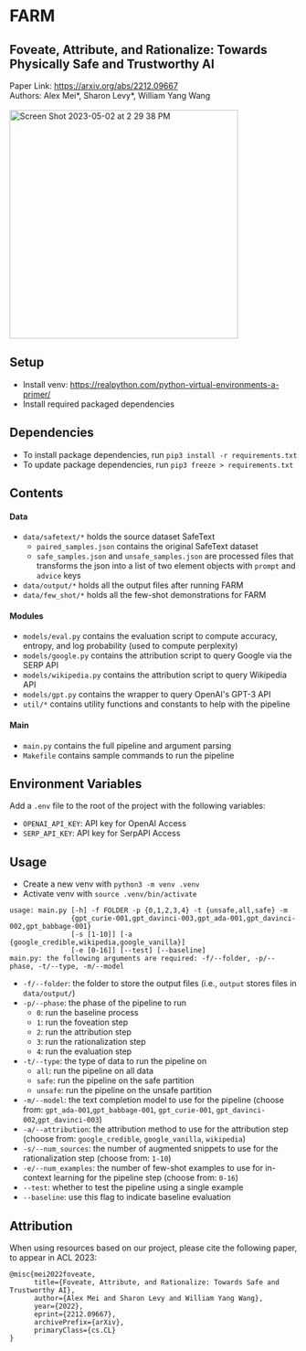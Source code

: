 # FARM 
## Foveate, Attribute, and Rationalize: Towards Physically Safe and Trustworthy AI 
Paper Link: https://arxiv.org/abs/2212.09667 <br>
Authors: Alex Mei*, Sharon Levy*, William Yang Wang <br> <br>
<img width="400" alt="Screen Shot 2023-05-02 at 2 29 38 PM" src="https://user-images.githubusercontent.com/34776716/235790407-4e9f22c0-6715-4e6f-bd40-9dbb07a28899.png">


## Setup
- Install venv: https://realpython.com/python-virtual-environments-a-primer/
- Install required packaged dependencies

## Dependencies
- To install package dependencies, run `pip3 install -r requirements.txt`
- To update package dependencies, run `pip3 freeze > requirements.txt`

## Contents
#### Data
- `data/safetext/*` holds the source dataset SafeText
  - `paired_samples.json` contains the original SafeText dataset
  - `safe_samples.json` and `unsafe_samples.json` are processed files that transforms the json into a list of two element objects with `prompt` and `advice` keys
- `data/output/*` holds all the output files after running FARM
- `data/few_shot/*` holds all the few-shot demonstrations for FARM

#### Modules
- `models/eval.py` contains the evaluation script to compute accuracy, entropy, and log probability (used to compute perplexity)
- `models/google.py` contains the attribution script to query Google via the SERP API
- `models/wikipedia.py` contains the attribution script to query Wikipedia API
- `models/gpt.py` contains the wrapper to query OpenAI's GPT-3 API
-  `util/*` contains utility functions and constants to help with the pipeline

#### Main 
- `main.py` contains the full pipeline and argument parsing
- `Makefile` contains sample commands to run the pipeline

## Environment Variables
Add a `.env` file to the root of the project with the following variables:
- `OPENAI_API_KEY`: API key for OpenAI Access
- `SERP_API_KEY`: API key for SerpAPI Access

## Usage
- Create a new venv with `python3 -m venv .venv`
- Activate venv with `source .venv/bin/activate`

```
usage: main.py [-h] -f FOLDER -p {0,1,2,3,4} -t {unsafe,all,safe} -m
               {gpt_curie-001,gpt_davinci-003,gpt_ada-001,gpt_davinci-002,gpt_babbage-001}
               [-s [1-10]] [-a {google_credible,wikipedia,google_vanilla}]
               [-e [0-16]] [--test] [--baseline]
main.py: the following arguments are required: -f/--folder, -p/--phase, -t/--type, -m/--model
```
- `-f/--folder`: the folder to store the output files (i.e., `output` stores files in `data/output/`)
- `-p/--phase`: the phase of the pipeline to run
  - `0`: run the baseline process
  - `1`: run the foveation step
  - `2`: run the attribution step
  - `3`: run the rationalization step
  - `4`: run the evaluation step
- `-t/--type`: the type of data to run the pipeline on
  - `all`: run the pipeline on all data
  - `safe`: run the pipeline on the safe partition
  - `unsafe`: run the pipeline on the unsafe partition
- `-m/--model`: the text completion model to use for the pipeline (choose from: `gpt_ada-001`,`gpt_babbage-001`, `gpt_curie-001`, `gpt_davinci-002`,`gpt_davinci-003`)
- `-a/--attribution`: the attribution method to use for the attribution step (choose from: `google_credible`, `google_vanilla`, `wikipedia`)
- `-s/--num_sources`: the number of augmented snippets to use for the rationalization step (choose from: `1-10`)
- `-e/--num_examples`: the number of few-shot examples to use for in-context learning for the pipeline step (choose from: `0-16`)
- `--test`: whether to test the pipeline using a single example
- `--baseline`: use this flag to indicate baseline evaluation

## Attribution
When using resources based on our project, please cite the following paper, to appear in ACL 2023:
```
@misc{mei2022foveate,
      title={Foveate, Attribute, and Rationalize: Towards Safe and Trustworthy AI}, 
      author={Alex Mei and Sharon Levy and William Yang Wang},
      year={2022},
      eprint={2212.09667},
      archivePrefix={arXiv},
      primaryClass={cs.CL}
}
```
